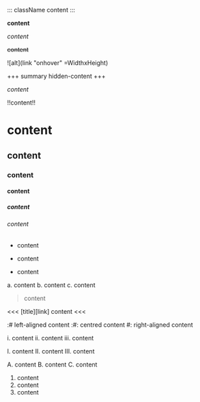 ::: className
content
:::

**content**

*content*

~~content~~

![alt](link "onhover" =WidthxHeight)

+++ summary
hidden-content
+++

[TERM]: title

_content_

!!content!!

# content

## content

### content

#### content

##### content

###### content

- content
* content
+ content

a. content
b. content
c. content

> content

<<< [title][link]
content
<<<

:# left-aligned content
:#: centred content
#: right-aligned content

i. content
ii. content
iii. content

I. content
II. content
III. content

A. content
B. content
C. content

1. content
2. content
3. content
